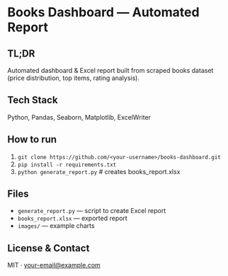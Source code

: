 # Books Dashboard — Automated Report

## TL;DR
Automated dashboard & Excel report built from scraped books dataset (price distribution, top items, rating analysis).

## Tech Stack
Python, Pandas, Seaborn, Matplotlib, ExcelWriter

## How to run
1. `git clone https://github.com/<your-username>/books-dashboard.git`
2. `pip install -r requirements.txt`
3. `python generate_report.py`  # creates books_report.xlsx

## Files
- `generate_report.py` — script to create Excel report
- `books_report.xlsx` — exported report
- `images/` — example charts

## License & Contact
MIT · your-email@example.com
